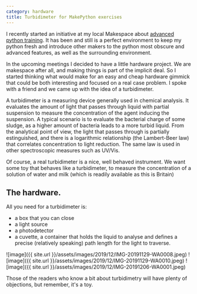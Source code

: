 ```yaml
---
category: hardware
title: Turbidimeter for MakePython exercises
---
```


I recently started an initiative at my local Makespace about [advanced python training](http://makepython.org). 
It has been and still is a perfect environment to keep my python fresh and introduce other makers
to the python most obscure and advanced features, as well as the surrounding environment.

In the upcoming meetings I decided to have a little hardware project. We are makespace after all,
and making things is part of the implicit deal. So I started thinking what would make for an 
easy and cheap hardware gimmick that could be both interesting and focused on a real case
problem. I spoke with a friend and we came up with the idea of a turbidimeter.

A turbidimeter is a measuring device generally used in chemical analysis. It evaluates
the amount of light that passes through liquid with partial suspension to
measure the concentration of the agent inducing the suspension. A typical scenario is
to evaluate the bacterial charge of some sludge, as a higher amount of bacteria leads to
a more turbid liquid. From the analytical point of view, the light that passes through is
partially estinguished, and there is a logarithmic relationship (the Lambert-Beer law) that correlates
concentration to light reduction. The same law is used in other spectroscopic measures such as UV/Vis.

Of course, a real turbidimeter is a nice, well behaved instrument. We want some toy that behaves like
a turbidimeter, to measure the concentration of a solution of water and milk (which is readily available
as this is Britain)

## The hardware.

All you need for a turbidimeter is:

- a box that you can close
- a light source 
- a photodetector
- a cuvette, a container that holds the liquid to analyse and defines a precise
  (relatively speaking) path length for the light to traverse.

![image]({{ site.url }}/assets/images/2019/12/IMG-20191129-WA0008.jpeg)
![image]({{ site.url }}/assets/images/2019/12/IMG-20191129-WA0010.jpeg)
![image]({{ site.url }}/assets/images/2019/12/IMG-20191206-WA0001.jpeg)


Those of the readers who know a bit about turbidimetry will have plenty of objections, but remember, it's a toy.
